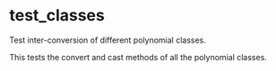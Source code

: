 # test_classes

Test inter-conversion of different polynomial classes.

This tests the convert and cast methods of all the polynomial classes.

